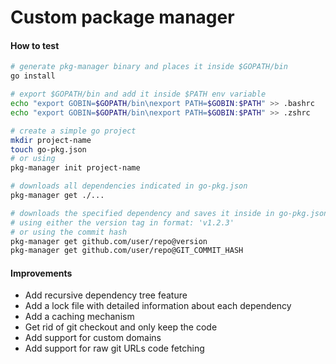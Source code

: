 # Custom package manager

#### How to test

```bash
# generate pkg-manager binary and places it inside $GOPATH/bin
go install

# export $GOPATH/bin and add it inside $PATH env variable
echo "export GOBIN=$GOPATH/bin\nexport PATH=$GOBIN:$PATH" >> .bashrc
echo "export GOBIN=$GOPATH/bin\nexport PATH=$GOBIN:$PATH" >> .zshrc

# create a simple go project
mkdir project-name
touch go-pkg.json
# or using
pkg-manager init project-name

# downloads all dependencies indicated in go-pkg.json
pkg-manager get ./...

# downloads the specified dependency and saves it inside in go-pkg.json
# using either the version tag in format: 'v1.2.3'
# or using the commit hash
pkg-manager get github.com/user/repo@version
pkg-manager get github.com/user/repo@GIT_COMMIT_HASH
```

#### Improvements

- Add recursive dependency tree feature
- Add a lock file with detailed information about each dependency
- Add a caching mechanism
- Get rid of git checkout and only keep the code
- Add support for custom domains
- Add support for raw git URLs code fetching
